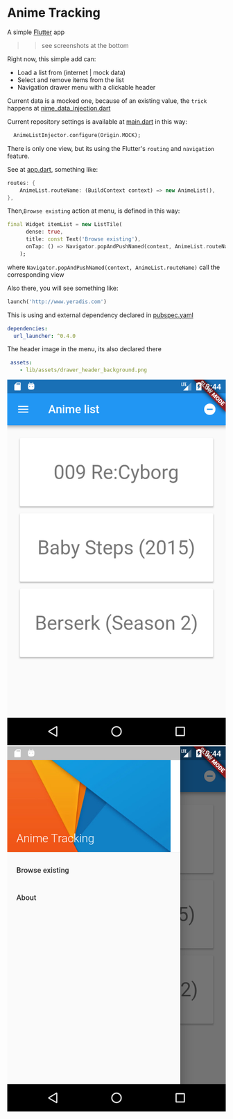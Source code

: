 # Anime Tracking

A simple [Flutter](https://flutter.io) app

>>see screenshots at the bottom

Right now, this simple add can:

- Load a list from (internet | mock data)
- Select and remove items from the list
- Navigation drawer menu with a clickable header

Current data is a mocked one, because of an existing value, the `trick` happens at [nime_data_injection.dart](/anime_tracking/lib/data/anime_data_injection.dart)

Current repository settings is available at [main.dart](/anime_tracking/lib/main.dart) in this way:

```dart
  AnimeListInjector.configure(Origin.MOCK);
```

There is only one view, but its using the Flutter's `routing` and `navigation` feature.

See at [app.dart](/anime_tracking/lib/app.dart), something like:

```dart
routes: {
    AnimeList.routeName: (BuildContext context) => new AnimeList(),
},
```

Then,`Browse existing` action at menu, is defined in this way:

```dart
final Widget itemList = new ListTile(
      dense: true,
      title: const Text('Browse existing'),
      onTap: () => Navigator.popAndPushNamed(context, AnimeList.routeName),
    );
```

where `Navigator.popAndPushNamed(context, AnimeList.routeName)` call the corresponding view

Also there, you will see something like:

```dart
launch('http://www.yeradis.com')
``` 

This is using and external dependency declared in [pubspec.yaml](/anime_tracking/pubspec.yaml)

```yaml
dependencies:
  url_launcher: ^0.4.0
```

The header image in the menu, its also declared there

```yaml
 assets:
    - lib/assets/drawer_header_background.png
```

![list](/screenshots/shot1.png)
![menu](/screenshots/shot2.png)
